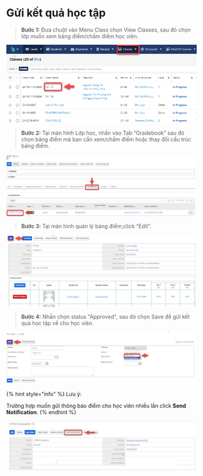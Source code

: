 # Gửi kết quả học tập

> **Bước 1:** Đưa chuột vào Menu Class chọn View Classes, sau đó chọn lớp muốn xem bảng điểm/chấm điểm học viên.

![](../.gitbook/assets/BangDiem1.png)

> **Bước 2:** Tại màn hình Lớp học, nhấn vào Tab “Gradebook” sau đó chọn bảng điểm mà bạn cần xem/chấm điểm hoặc thay đổi cấu trúc bảng điểm.

![](../.gitbook/assets/BangDiem2.png)

> **Bước 3:** Tại màn hình quản lý bảng điểm,click “Edit”.

![](<../.gitbook/assets/1 (5).png>)

> **Bước 4:** Nhấn chọn status "Approved", sau đó chọn Save để gửi kết quả học tập về cho học viên.

![](<../.gitbook/assets/2 (4).png>)

{% hint style="info" %}
Lưu ý:

Trường hợp muốn gửi thông báo điểm cho học viên nhiều lần click **Send Notification**.
{% endhint %}

![](../.gitbook/assets/kqht.jpg)
